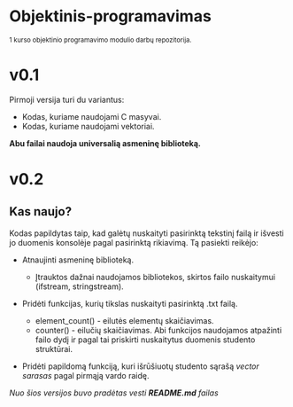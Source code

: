 # Objektinis-programavimas
<sub>1 kurso objektinio programavimo modulio darbų repozitorija.</sub>

# v0.1
Pirmoji versija turi du variantus:

- Kodas, kuriame naudojami C masyvai.
- Kodas, kuriame naudojami vektoriai.

**Abu failai naudoja universalią asmeninę biblioteką.**

# v0.2
## Kas naujo?
Kodas papildytas taip, kad galėtų nuskaityti pasirinktą tekstinį failą ir išvesti jo duomenis konsolėje pagal pasirinktą rikiavimą.
Tą pasiekti reikėjo:

- Atnaujinti asmeninę biblioteką.
  - Įtrauktos dažnai naudojamos bibliotekos, skirtos failo nuskaitymui (ifstream, stringstream).

- Pridėti funkcijas, kurių tikslas nuskaityti pasirinktą .txt failą.
  - element_count() - eilutės elementų skaičiavimas. 
  - counter() - eilučių skaičiavimas. Abi funkcijos naudojamos atpažinti failo dydį ir pagal tai priskirti nuskaitytus duomenis studento struktūrai.

- Pridėti papildomą funkciją, kuri išrūšiuotų studento sąrašą *vector<Studentas> sarasas* pagal pirmąją vardo raidę.

*Nuo šios versijos buvo pradėtas vesti ***README.md*** failas*
